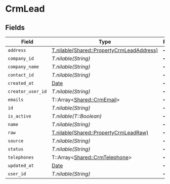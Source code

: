 # CrmLead


## Fields

| Field                                                                                      | Type                                                                                       | Required                                                                                   | Description                                                                                |
| ------------------------------------------------------------------------------------------ | ------------------------------------------------------------------------------------------ | ------------------------------------------------------------------------------------------ | ------------------------------------------------------------------------------------------ |
| `address`                                                                                  | [T.nilable(Shared::PropertyCrmLeadAddress)](../../models/shared/propertycrmleadaddress.md) | :heavy_minus_sign:                                                                         | N/A                                                                                        |
| `company_id`                                                                               | *T.nilable(String)*                                                                        | :heavy_minus_sign:                                                                         | N/A                                                                                        |
| `company_name`                                                                             | *T.nilable(String)*                                                                        | :heavy_minus_sign:                                                                         | N/A                                                                                        |
| `contact_id`                                                                               | *T.nilable(String)*                                                                        | :heavy_minus_sign:                                                                         | N/A                                                                                        |
| `created_at`                                                                               | [Date](https://ruby-doc.org/stdlib-2.6.1/libdoc/date/rdoc/Date.html)                       | :heavy_minus_sign:                                                                         | N/A                                                                                        |
| `creator_user_id`                                                                          | *T.nilable(String)*                                                                        | :heavy_minus_sign:                                                                         | N/A                                                                                        |
| `emails`                                                                                   | T::Array<[Shared::CrmEmail](../../models/shared/crmemail.md)>                              | :heavy_minus_sign:                                                                         | N/A                                                                                        |
| `id`                                                                                       | *T.nilable(String)*                                                                        | :heavy_minus_sign:                                                                         | N/A                                                                                        |
| `is_active`                                                                                | *T.nilable(T::Boolean)*                                                                    | :heavy_minus_sign:                                                                         | N/A                                                                                        |
| `name`                                                                                     | *T.nilable(String)*                                                                        | :heavy_minus_sign:                                                                         | N/A                                                                                        |
| `raw`                                                                                      | [T.nilable(Shared::PropertyCrmLeadRaw)](../../models/shared/propertycrmleadraw.md)         | :heavy_minus_sign:                                                                         | N/A                                                                                        |
| `source`                                                                                   | *T.nilable(String)*                                                                        | :heavy_minus_sign:                                                                         | N/A                                                                                        |
| `status`                                                                                   | *T.nilable(String)*                                                                        | :heavy_minus_sign:                                                                         | N/A                                                                                        |
| `telephones`                                                                               | T::Array<[Shared::CrmTelephone](../../models/shared/crmtelephone.md)>                      | :heavy_minus_sign:                                                                         | N/A                                                                                        |
| `updated_at`                                                                               | [Date](https://ruby-doc.org/stdlib-2.6.1/libdoc/date/rdoc/Date.html)                       | :heavy_minus_sign:                                                                         | N/A                                                                                        |
| `user_id`                                                                                  | *T.nilable(String)*                                                                        | :heavy_minus_sign:                                                                         | N/A                                                                                        |